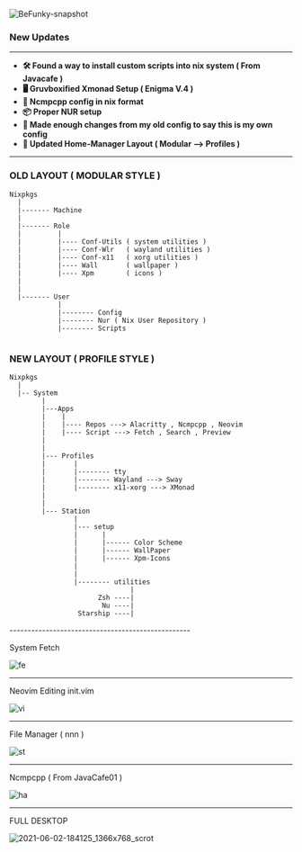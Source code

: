 ![BeFunky-snapshot](https://user-images.githubusercontent.com/68412503/120468937-61af9980-c3bf-11eb-99c5-e372df400147.png)

### New Updates

****
- **🛠️ Found a way to install custom scripts into nix system ( From Javacafe )**
- **🖥️ Gruvboxified Xmonad Setup ( Enigma V.4 )**
- **🎵 Ncmpcpp config in nix format**
- **📦 Proper NUR setup**
- **📝 Made enough changes from my old config to say this is my own config**
- **📁 Updated Home-Manager Layout ( Modular --> Profiles )**

****

### OLD LAYOUT ( MODULAR STYLE )

```
Nixpkgs
  |
  |------- Machine
  |
  |------- Role
  |         |
  |         |---- Conf-Utils ( system utilities )
  |         |---- Conf-Wlr   ( wayland utilities )
  |         |---- Conf-x11   ( xorg utilities )
  |         |---- Wall       ( wallpaper ) 
  |         |---- Xpm        ( icons )
  |
  |
  |------- User
            |
            |-------- Config
            |-------- Nur ( Nix User Repository )
            |-------- Scripts
  
```



### NEW LAYOUT ( PROFILE STYLE )

```
Nixpkgs
  |
  |-- System
        |
        |---Apps
        |    |
        |    |---- Repos ---> Alacritty , Ncmpcpp , Neovim
        |    |---- Script ---> Fetch , Search , Preview
        |
        |
        |--- Profiles
        |       |
        |       |-------- tty 
        |       |-------- Wayland ---> Sway
        |       |-------- x11-xorg ---> XMonad
        |
        |
        |--- Station
                |
                |--- setup
                |      |
                |      |------ Color Scheme
                |      |------ WallPaper
                |      |------ Xpm-Icons
                |
                |
                |-------- utilities
                              |
                      Zsh ----|
                       Nu ----|
                 Starship ----|

```
<p align="left">
--------------------------------------------------

System Fetch

![fe](https://user-images.githubusercontent.com/68412503/120594374-798a2a80-c45e-11eb-9b21-b58a3fec0e17.png)


--------------------------------------------------

Neovim Editing init.vim

![vi](https://user-images.githubusercontent.com/68412503/120594476-9d4d7080-c45e-11eb-9634-b2f7cb98f31f.png)


--------------------------------------------------
  
File Manager ( nnn )

![st](https://user-images.githubusercontent.com/68412503/120594411-89097380-c45e-11eb-99bf-8b9afd7f2300.png)


--------------------------------------------------

Ncmpcpp ( From JavaCafe01 )

![ha](https://user-images.githubusercontent.com/68412503/120594538-b2c29a80-c45e-11eb-8b9b-0ee04e19b732.png)


--------------------------------------------------
  
FULL DESKTOP

![2021-06-02-184125_1366x768_scrot](https://user-images.githubusercontent.com/68412503/120486168-66ca1400-c3d2-11eb-9819-97db20e3ed0c.png)

  
</p>

